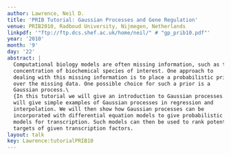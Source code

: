 ```yaml
---
author: Lawrence, Neil D.
title: 'PRIB Tutorial: Gaussian Processes and Gene Regulation'
venue: PRIB2010, Radboud University, Nijmegen, Netherlands
linkpdf: '"ftp://ftp.dcs.shef.ac.uk/home/neil/" # "gp_prib10.pdf"'
year: '2010'
month: '9'
day: '22'
abstract: |
  Computational biology models are often missing information, such as the
  concentration of biochemical species of interest. One approach to
  dealing with this missing information is to place a probabilistic prior
  over the missing data. One possible choice for such a prior is a
  Gaussian process.\
  {In this tutorial we will give an introduction to Gaussian processes. We
  will give simple examples of Gaussian processes in regression and
  interpolation. We will then show how Gaussian processes can be
  incorporated with differential equation models to give probabilistic
  models for transcription. Such models can then be used to rank potential
  targets of given transcription factors.
layout: talk
key: Lawrence:tutorialPRIB10
---
```

